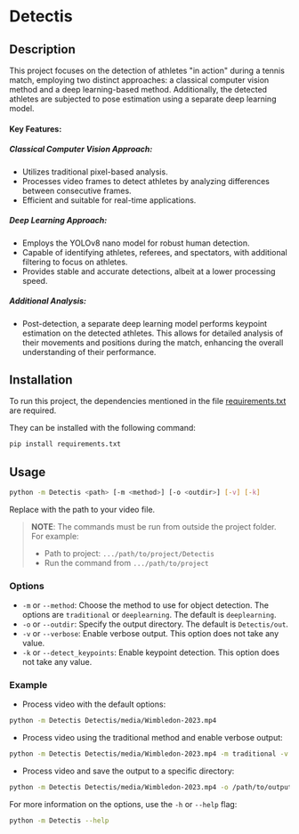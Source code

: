 # Detectis

## Description

This project focuses on the detection of athletes "in action" during a tennis match, employing two distinct approaches: a classical computer vision method and a deep learning-based method. Additionally, the detected athletes are subjected to pose estimation using a separate deep learning model.

#### Key Features:
##### Classical Computer Vision Approach:
- Utilizes traditional pixel-based analysis.
- Processes video frames to detect athletes by analyzing differences between consecutive frames.
- Efficient and suitable for real-time applications.

##### Deep Learning Approach:
- Employs the YOLOv8 nano model for robust human detection.
- Capable of identifying athletes, referees, and spectators, with additional filtering to focus on athletes.
- Provides stable and accurate detections, albeit at a lower processing speed.

##### Additional Analysis:
- Post-detection, a separate deep learning model performs keypoint estimation on the detected athletes. This allows for detailed analysis of their movements and positions during the match, enhancing the overall understanding of their performance.


## Installation

To run this project, the dependencies mentioned in the file [requirements.txt](requirements.txt) are required.

They can be installed with the following command:
```bash
pip install requirements.txt
```

## Usage

```bash
python -m Detectis <path> [-m <method>] [-o <outdir>] [-v] [-k]
```
Replace <path> with the path to your video file.

>**NOTE**: The commands must be run from outside the project folder. For example:
>- Path to project: `.../path/to/project/Detectis`
>- Run the command from `.../path/to/project`

### Options
- `-m` or `--method`: Choose the method to use for object detection. The options are `traditional` or `deeplearning`. The default is `deeplearning`.
- `-o` or `--outdir`: Specify the output directory. The default is `Detectis/out`.
- `-v` or `--verbose`: Enable verbose output. This option does not take any value.
- `-k` or `--detect_keypoints`: Enable keypoint detection. This option does not take any value.

### Example
- Process video with the default options:
```bash
python -m Detectis Detectis/media/Wimbledon-2023.mp4
```

- Process video using the traditional method and enable verbose output:
```bash
python -m Detectis Detectis/media/Wimbledon-2023.mp4 -m traditional -v
```

- Process video and save the output to a specific directory:
```bash
python -m Detectis Detectis/media/Wimbledon-2023.mp4 -o /path/to/output
```

For more information on the options, use the `-h` or `--help` flag:
```bash
python -m Detectis --help
```